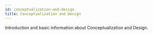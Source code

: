 ```yaml
---
id: conceptualization-and-design
title: Conceptualization and Design
---
```


[comment]: # (mx-abstract)

Introduction and basic information about Conceptualization and Design.

[comment]: # (mx-context-auto)
